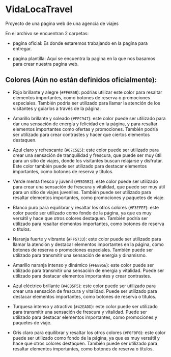 # VidaLocaTravel
Proyecto de una página web de una agencia de viajes

En el archivo se encuentran 2 carpetas:

* pagina oficial: Es donde estaremos trabajando en la pagina para entregar.

* pagina plantilla: Aquí se encuentra la pagina en la que nos basamos para crear nuestra pagina web.

## Colores (Aún no están definidos oficialmente):

* Rojo brillante y alegre (`#FF6B6B`): podrías utilizar este color para resaltar elementos importantes, como botones de reserva o promociones especiales. También podría ser utilizado para llamar la atención de los visitantes y guiarlos a través de la página.

* Amarillo brillante y soleado (`#FFC947`): este color puede ser utilizado para dar una sensación de energía y felicidad en la página, y para resaltar elementos importantes como ofertas y promociones. También podría ser utilizado para crear contrastes y hacer que ciertos elementos destaquen.

* Azul claro y refrescante (`#67C5E5`): este color puede ser utilizado para crear una sensación de tranquilidad y frescura, que puede ser muy útil para un sitio de viajes, donde los visitantes buscan relajarse y disfrutar. Este color también puede ser utilizado para destacar elementos importantes, como botones de reserva y títulos.

* Verde menta fresco y juvenil (`#95D5B2`): este color puede ser utilizado para crear una sensación de frescura y vitalidad, que puede ser muy útil para un sitio de viajes juveniles. También puede ser utilizado para resaltar elementos importantes, como promociones y paquetes de viaje.

* Blanco puro para equilibrar y resaltar los otros colores (`#F3EFEF`): este color puede ser utilizado como fondo de la página, ya que es muy versátil y hace que otros colores destaquen. También podría ser utilizado para resaltar elementos importantes, como botones de reserva o títulos.

* Naranja fuerte y vibrante (`#FF5733`): este color puede ser utilizado para llamar la atención y destacar elementos importantes en la página, como botones de reserva o promociones especiales. También puede ser utilizado para transmitir una sensación de energía y dinamismo.

* Amarillo naranja intenso y dinámico (`#FEB95E`): este color puede ser utilizado para transmitir una sensación de energía y vitalidad. Puede ser utilizado para destacar elementos importantes y crear contrastes.

* Azul eléctrico brillante (`#4CB5F5`): este color puede ser utilizado para crear una sensación de frescura y vitalidad. Puede ser utilizado para destacar elementos importantes, como botones de reserva o títulos.

* Turquesa intenso y atractivo (`#42EADD`): este color puede ser utilizado para transmitir una sensación de frescura y vitalidad. Puede ser utilizado para destacar elementos importantes, como promociones y paquetes de viaje.

* Gris claro para equilibrar y resaltar los otros colores (`#F0F0F0`): este color puede ser utilizado como fondo de la página, ya que es muy versátil y hace que otros colores destaquen. También puede ser utilizado para resaltar elementos importantes, como botones de reserva o títulos.

